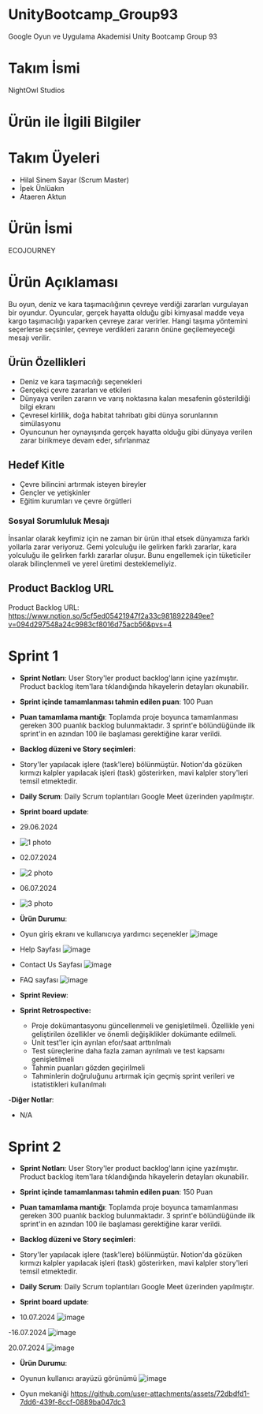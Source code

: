 # UnityBootcamp_Group93
Google Oyun ve Uygulama Akademisi Unity Bootcamp Group 93

# Takım İsmi
NightOwl Studios

# Ürün ile İlgili Bilgiler
# Takım Üyeleri
- Hilal Sinem Sayar (Scrum Master)
- İpek Ünlüakın
- Ataeren Aktun

# Ürün İsmi
ECOJOURNEY

# Ürün Açıklaması

Bu oyun, deniz ve kara taşımacılığının çevreye verdiği zararları vurgulayan bir oyundur. Oyuncular, gerçek hayatta olduğu gibi kimyasal madde veya kargo taşımacılığı yaparken çevreye zarar verirler. Hangi taşıma yöntemini seçerlerse seçsinler, çevreye verdikleri zararın önüne geçilemeyeceği mesajı verilir. 

## Ürün Özellikleri
- Deniz ve kara taşımacılığı seçenekleri
- Gerçekçi çevre zararları ve etkileri
- Dünyaya verilen zararın ve varış noktasına kalan mesafenin gösterildiği bilgi ekranı
- Çevresel kirlilik, doğa habitat tahribatı gibi dünya sorunlarının simülasyonu
- Oyuncunun her oynayışında gerçek hayatta olduğu gibi dünyaya verilen zarar birikmeye devam eder, sıfırlanmaz

## Hedef Kitle
- Çevre bilincini artırmak isteyen bireyler
- Gençler ve yetişkinler
- Eğitim kurumları ve çevre örgütleri

### Sosyal Sorumluluk Mesajı
İnsanlar olarak keyfimiz için ne zaman bir ürün ithal etsek dünyamıza farklı yollarla zarar veriyoruz. Gemi yolculuğu ile gelirken farklı zararlar, kara yolculuğu ile gelirken farklı zararlar oluşur. Bunu engellemek için tüketiciler olarak bilinçlenmeli ve yerel üretimi desteklemeliyiz.

## Product Backlog URL
Product Backlog URL:
https://www.notion.so/5cf5ed05421947f2a33c9818922849ee?v=094d297548a24c9983cf8016d75acb56&pvs=4

# Sprint 1
- **Sprint Notları**: User Story'ler product backlog'ların içine yazılmıştır. Product backlog item'lara tıklandığında hikayelerin detayları okunabilir.

- **Sprint içinde tamamlanması tahmin edilen puan**: 100 Puan

- **Puan tamamlama mantığı**: Toplamda proje boyunca tamamlanması gereken 300 puanlık backlog bulunmaktadır. 3 sprint'e bölündüğünde ilk sprint'in en azından 100 ile başlaması gerektiğine karar verildi.

- **Backlog düzeni ve Story seçimleri**:

- Story'ler yapılacak işlere (task'lere) bölünmüştür. Notion'da gözüken kırmızı kalpler yapılacak işleri (task) gösterirken, mavi kalpler story'leri temsil etmektedir.

- **Daily Scrum**: Daily Scrum toplantıları Google Meet üzerinden yapılmıştır.

- **Sprint board update**:
- 29.06.2024
- ![1 photo](https://github.com/user-attachments/assets/686c0984-d58e-4945-9ddb-84d14a192e1a)
- 02.07.2024
- ![2 photo](https://github.com/user-attachments/assets/23acdada-7f43-44bb-a1b3-3b89b127b1ae)
- 06.07.2024
- ![3 photo](https://github.com/user-attachments/assets/dedf4dc3-3d9b-4c08-b454-96c8b704c933)


- **Ürün Durumu**:
- Oyun giriş ekranı ve kullanıcıya yardımcı seçenekler
![image](https://github.com/user-attachments/assets/f738636e-2968-4510-8673-be696c06e238)
- Help Sayfası
![image](https://github.com/user-attachments/assets/f24cd197-973a-46eb-93fa-e9941f6f5f43)
- Contact Us Sayfası
![image](https://github.com/user-attachments/assets/81c781dc-da0e-4dcc-a531-07be3165f8d7)
- FAQ sayfası
![image](https://github.com/user-attachments/assets/86a49505-7514-4b28-81d1-ca77dcd6fd41)


- **Sprint Review**: 

- **Sprint Retrospective:**
  - Proje dokümantasyonu güncellenmeli ve genişletilmeli. Özellikle yeni geliştirilen özellikler ve önemli değişiklikler dokümante edilmeli.
  - Unit test'ler için ayrılan efor/saat arttırılmalı
  - Test süreçlerine daha fazla zaman ayrılmalı ve test kapsamı genişletilmeli
  - Tahmin puanları gözden geçirilmeli
  - Tahminlerin doğruluğunu artırmak için geçmiş sprint verileri ve istatistikleri kullanılmalı


-**Diğer Notlar**:
- N/A

# Sprint 2
- **Sprint Notları**: User Story'ler product backlog'ların içine yazılmıştır. Product backlog item'lara tıklandığında hikayelerin detayları okunabilir.

- **Sprint içinde tamamlanması tahmin edilen puan**: 150 Puan

- **Puan tamamlama mantığı**: Toplamda proje boyunca tamamlanması gereken 300 puanlık backlog bulunmaktadır. 3 sprint'e bölündüğünde ilk sprint'in en azından 100 ile başlaması gerektiğine karar verildi.

- **Backlog düzeni ve Story seçimleri**:

- Story'ler yapılacak işlere (task'lere) bölünmüştür. Notion'da gözüken kırmızı kalpler yapılacak işleri (task) gösterirken, mavi kalpler story'leri temsil etmektedir.

- **Daily Scrum**: Daily Scrum toplantıları Google Meet üzerinden yapılmıştır.

- **Sprint board update**:
- 10.07.2024
![image](https://github.com/user-attachments/assets/0b257911-8ffc-412a-a8db-697395674998)

-16.07.2024
![image](https://github.com/user-attachments/assets/5a721594-d498-4ab5-a616-93141c521f7f)

20.07.2024
![image](https://github.com/user-attachments/assets/335e8346-e8a5-45f9-bc40-af1fd39ce53c)

- **Ürün Durumu**:
- Oyunun kullanıcı arayüzü görünümü
![image](https://github.com/user-attachments/assets/b5b8fd57-79c8-4a2a-b810-432a4379ba7c)

- Oyun mekaniği
https://github.com/user-attachments/assets/72dbdfd1-7dd6-439f-8ccf-0889ba047dc3




